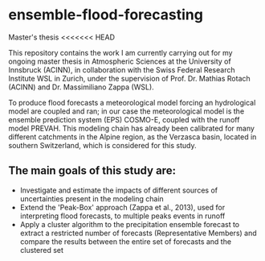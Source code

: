 # ensemble-flood-forecasting
Master's thesis
<<<<<<< HEAD

This repository contains the work I am currently carrying out for my ongoing master thesis in Atmospheric Sciences at the University of Innsbruck (ACINN), in collaboration with the Swiss Federal Research Institute WSL in Zurich, under the supervision of Prof. Dr. Mathias Rotach (ACINN) and Dr. Massimiliano Zappa (WSL).

To produce flood forecasts a meteorological model forcing an hydrological model are coupled and ran; in our case the meteorological model is the ensemble prediction system (EPS) COSMO-E, coupled with the runoff model PREVAH. This modeling chain has already been calibrated for many different catchments in the Alpine region, as the Verzasca basin, located in southern Switzerland, which is considered for this study.

The main goals of this study are:
-

- Investigate and estimate the impacts of different sources of uncertainties present in the modeling chain
- Extend the 'Peak-Box' approach (Zappa et al., 2013), used for interpreting flood forecasts, to multiple peaks events in runoff
- Apply a cluster algorithm to the precipitation ensemble forecast to extract a restricted number of forecasts (Representative Members) and compare the results between the entire set of forecasts and the clustered set
